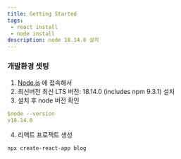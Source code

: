 ```yaml
---
title: Getting Started
tags: 
 - react install
 - node install
description: node 18.14.0 설치
---
```


### 개발환경 셋팅

1. [Node.js](https://nodejs.org/ko/download/ "Node.js") 에 접속해서
2. 최신버전 최신 LTS 버전: 18.14.0 (includes npm 9.3.1) 설치
3. 설치 후 node 버전 확인

```yaml
$node --version
v18.14.0
```
4. 리액트 프로젝트 생성
```
npx create-react-app blog 
```


